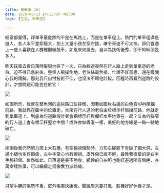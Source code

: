 ```yaml
---
title: 單車道（三）
date: 2020-06-13 14:11:00 +08:00
tags: [生活, 單車道]

---
```


  
  
  
經常都覺得，踩單車最危險的不是在馬路上，而是在單車徑上。熱門的單車徑滿是遊人，各人水平差距極大，加上大量小孩左穿右插，確令車速不可太快。卻仍會遇上一些人喜歡在人群裡繼續飆車，如風來如風去，自以為技術優秀，卻不知絆倒幾多人。

  
昨天踩車去看日落時狠狠地摔了一次，只為躲避突然在行人路上走到單車道的老伯。迫不得已急剎後，整個人飛撲倒地。老伯絲毫無損，忙說不好意思，還在旁關心我的傷勢。那刻我只自忖技術不佳，也沒法不跟他計較。回程時再看到道路的設計，才想問題可能也在於它：

  
[![](https://1.bp.blogspot.com/-XXxMV-pASxo/XuRruFMPVYI/AAAAAAAAHyY/hk3yWKfeOiI9K1uyYGBk3jTehvIfovrTQCK4BGAsYHg/w400-h225/Screenshot%2B2020-06-13%2Bat%2B14.01.11.png)](https://1.bp.blogspot.com/-XXxMV-pASxo/XuRruFMPVYI/AAAAAAAAHyY/hk3yWKfeOiI9K1uyYGBk3jTehvIfovrTQCK4BGAsYHg/s826/Screenshot%2B2020-06-13%2Bat%2B14.01.11.png)
  
  
如圖所示，我就在雙魚河的這些路口位摔倒，因著如圖片右邊的白色貨VAN阻擋前路，我就靠在圖中的位置走。本來在行人道的老伯由於標示杆阻擋前路，他就走到單車道上。到底為何道路設計者會把標示杆與欄杆水平地置在一起？又為何狹窄的行人道上會有標示杆竪立中間？或許亦如香港一樣，美好的地方總是一點一點地破亡。

  
[![](https://1.bp.blogspot.com/-5Qgd6hINhgk/XuRuk2_0WBI/AAAAAAAAHzQ/Svq0_s8n1UEQjMl0-u-kCgvlwyW0sBTvwCK4BGAsYHg/w400-h300/IMG_1103.jpeg)](https://1.bp.blogspot.com/-5Qgd6hINhgk/XuRuk2%5F0WBI/AAAAAAAAHzQ/Svq0%5Fs8n1UEQjMl0-u-kCgvlwyW0sBTvwCK4BGAsYHg/s4032/IMG%5F1103.jpeg)
  
  
摔倒後我仍然努力爬上大石磨，有空檢視傷勢時，方知右腳膝下有破了個大洞，左邊小腿也多有擦痕，左手手掌心也有擦損。皮外傷已經不輕，最教我擔憂的是右手手腕扭傷。雖然如此，日落還是美不勝收，軀幹的自拍照也剛好避過所有傷疤，亦萬幸樣無事，可以繼續走偶像實力派路線。

[![](https://1.bp.blogspot.com/-HUIc_W3B7Gw/XuRtyY6K0eI/AAAAAAAAHy8/lz8_krMq5jc5tF-Rfv-bFZHK5BCjISTNACK4BGAsYHg/s320/IMG_1091.jpeg)](https://1.bp.blogspot.com/-HUIc%5FW3B7Gw/XuRtyY6K0eI/AAAAAAAAHy8/lz8%5FkrMq5jc5tF-Rfv-bFZHK5BCjISTNACK4BGAsYHg/s3088/IMG%5F1091.jpeg)

  
只望手腕的傷勢不重，皮外傷盡快康復。聞說周末要打風，趁機好好休養才是。
  
  

